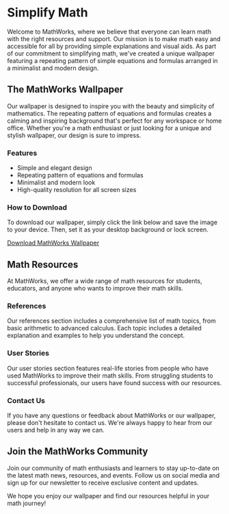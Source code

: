 <!--font:Poppins-->

# Simplify Math

Welcome to MathWorks, where we believe that everyone can learn math with the right resources and support. Our mission is to make math easy and accessible for all by providing simple explanations and visual aids. As part of our commitment to simplifying math, we've created a unique wallpaper featuring a repeating pattern of simple equations and formulas arranged in a minimalist and modern design.

## The MathWorks Wallpaper

Our wallpaper is designed to inspire you with the beauty and simplicity of mathematics. The repeating pattern of equations and formulas creates a calming and inspiring background that's perfect for any workspace or home office. Whether you're a math enthusiast or just looking for a unique and stylish wallpaper, our design is sure to impress.

### Features

- Simple and elegant design
- Repeating pattern of equations and formulas
- Minimalist and modern look
- High-quality resolution for all screen sizes

### How to Download

To download our wallpaper, simply click the link below and save the image to your device. Then, set it as your desktop background or lock screen.

[Download MathWorks Wallpaper](#)

## Math Resources

At MathWorks, we offer a wide range of math resources for students, educators, and anyone who wants to improve their math skills.

### References

Our references section includes a comprehensive list of math topics, from basic arithmetic to advanced calculus. Each topic includes a detailed explanation and examples to help you understand the concept.

### User Stories

Our user stories section features real-life stories from people who have used MathWorks to improve their math skills. From struggling students to successful professionals, our users have found success with our resources.

### Contact Us

If you have any questions or feedback about MathWorks or our wallpaper, please don't hesitate to contact us. We're always happy to hear from our users and help in any way we can.

## Join the MathWorks Community

Join our community of math enthusiasts and learners to stay up-to-date on the latest math news, resources, and events. Follow us on social media and sign up for our newsletter to receive exclusive content and updates.

We hope you enjoy our wallpaper and find our resources helpful in your math journey!

<!--

Write me content for website with wallpaper which alt text is:

"A wallpaper featuring a repeating pattern of simple equations and formulas, arranged in a minimalist and modern design."

The name/title of the page should not be 1:1 copy of the alt text but rather a real content of the website which is using this wallpaper.

- Use markdown format 
- Start with heading
- Heading should be short and concise
- The content should look like a real website 
- The website should not be about the wallpaper, wallpaper is just a related background
- Heading should be contain work "wallpaper" or "background"
- Include real sections like references, contact, user stories, etc. use things relevant to the page purpose.
- Feel free to use structure like headings, bullets, numbering, blockquotes, paragraphs, horizontal lines, etc.
- You can use formatting like bold or _italic_
- You can include UTF-8 emojis
- Links should be only #hash anchors (and you can refer to the document itself)
- Do not include images


---


# MathWorks - Simplifying Complex Equations

Welcome to MathWorks, where we make math simple and accessible for everyone! Our mission is to help people understand complex mathematical concepts through easy-to-follow explanations and visual aids. As a part of our commitment to simplifying math, we've created a unique wallpaper that features a repeating pattern of simple equations and formulas arranged in a minimalist and modern design.

## The MathWorks Wallpaper

Our wallpaper is designed to inspire you with the beauty and simplicity of mathematics. The repeating pattern of equations and formulas creates a calming and inspiring background that's perfect for any workspace or home office. Whether you're a math enthusiast or just looking for a unique and stylish wallpaper, our design is sure to impress.

### Features

- Simple and elegant design
- Repeating pattern of equations and formulas
- Minimalist and modern look
- High-quality resolution for all screen sizes

### How to Download

To download our wallpaper, simply click the link below and save the image to your device. Then, set it as your desktop background or lock screen.

[Download MathWorks Wallpaper](#)

## Math Resources

At MathWorks, we believe that anyone can learn math with the right resources and support. That's why we offer a wide range of math resources for students, educators, and anyone who wants to improve their math skills.

### References

Our references section includes a comprehensive list of math topics, from basic arithmetic to advanced calculus. Each topic includes a detailed explanation and examples to help you understand the concept.

### User Stories

Our user stories section features real-life stories from people who have used MathWorks to improve their math skills. From struggling students to successful professionals, our users have found success with our resources.

### Contact Us

If you have any questions or feedback about MathWorks or our wallpaper, please don't hesitate to contact us. We're always happy to hear from our users and help in any way we can.

## Join the MathWorks Community

Join our community of math enthusiasts and learners to stay up-to-date on the latest math news, resources, and events. Follow us on social media and sign up for our newsletter to receive exclusive content and updates.

We hope you enjoy our wallpaper and find our resources helpful in your math journey!


---


Heading is too long, rewrite whole content.


---


# MathWorks - Simplifying Math for Everyone

Welcome to MathWorks, where we believe that anyone can learn math with the right resources and support. Our mission is to make math simple and accessible for everyone by providing easy-to-follow explanations and visual aids. As a part of our commitment to simplifying math, we've created a unique wallpaper that features a repeating pattern of simple equations and formulas arranged in a minimalist and modern design.

## The MathWorks Wallpaper

Our wallpaper is designed to inspire you with the beauty and simplicity of mathematics. The repeating pattern of equations and formulas creates a calming and inspiring background that's perfect for any workspace or home office. Whether you're a math enthusiast or just looking for a unique and stylish wallpaper, our design is sure to impress.

### Features

- Simple and elegant design
- Repeating pattern of equations and formulas
- Minimalist and modern look
- High-quality resolution for all screen sizes

### How to Download

To download our wallpaper, simply click the link below and save the image to your device. Then, set it as your desktop background or lock screen.

[Download MathWorks Wallpaper](#)

## Math Resources

At MathWorks, we offer a wide range of math resources for students, educators, and anyone who wants to improve their math skills.

### References

Our references section includes a comprehensive list of math topics, from basic arithmetic to advanced calculus. Each topic includes a detailed explanation and examples to help you understand the concept.

### User Stories

Our user stories section features real-life stories from people who have used MathWorks to improve their math skills. From struggling students to successful professionals, our users have found success with our resources.

### Contact Us

If you have any questions or feedback about MathWorks or our wallpaper, please don't hesitate to contact us. We're always happy to hear from our users and help in any way we can.

## Join the MathWorks Community

Join our community of math enthusiasts and learners to stay up-to-date on the latest math news, resources, and events. Follow us on social media and sign up for our newsletter to receive exclusive content and updates.

We hope you enjoy our wallpaper and find our resources helpful in your math journey!


---


Heading is too long, rewrite whole content.


---


# Simplifying Math with MathWorks

Welcome to MathWorks, your go-to destination for simplifying math. We believe that anyone can learn math with the right resources and support. Our mission is to make math easy and accessible for everyone by providing easy-to-follow explanations and visual aids. As a part of our commitment to simplifying math, we've created a unique wallpaper that features a repeating pattern of simple equations and formulas arranged in a minimalist and modern design.

## The MathWorks Wallpaper

Our wallpaper is designed to inspire you with the beauty and simplicity of mathematics. The repeating pattern of equations and formulas creates a calming and inspiring background that's perfect for any workspace or home office. Whether you're a math enthusiast or just looking for a unique and stylish wallpaper, our design is sure to impress.

### Features

- Simple and elegant design
- Repeating pattern of equations and formulas
- Minimalist and modern look
- High-quality resolution for all screen sizes

### How to Download

To download our wallpaper, simply click the link below and save the image to your device. Then, set it as your desktop background or lock screen.

[Download MathWorks Wallpaper](#)

## Math Resources

At MathWorks, we offer a wide range of math resources for students, educators, and anyone who wants to improve their math skills.

### References

Our references section includes a comprehensive list of math topics, from basic arithmetic to advanced calculus. Each topic includes a detailed explanation and examples to help you understand the concept.

### User Stories

Our user stories section features real-life stories from people who have used MathWorks to improve their math skills. From struggling students to successful professionals, our users have found success with our resources.

### Contact Us

If you have any questions or feedback about MathWorks or our wallpaper, please don't hesitate to contact us. We're always happy to hear from our users and help in any way we can.

## Join the MathWorks Community

Join our community of math enthusiasts and learners to stay up-to-date on the latest math news, resources, and events. Follow us on social media and sign up for our newsletter to receive exclusive content and updates.

We hope you enjoy our wallpaper and find our resources helpful in your math journey!


---


Heading is too long, rewrite whole content.


---


# MathWorks - Simplify Math for All

Welcome to MathWorks, where we believe that everyone can learn math with the right resources and support. Our mission is to make math easy and accessible for all by providing simple explanations and visual aids. As part of our commitment to simplifying math, we've created a unique wallpaper featuring a repeating pattern of simple equations and formulas arranged in a minimalist and modern design.

## The MathWorks Wallpaper

Our wallpaper is designed to inspire you with the beauty and simplicity of mathematics. The repeating pattern of equations and formulas creates a calming and inspiring background that's perfect for any workspace or home office. Whether you're a math enthusiast or just looking for a unique and stylish wallpaper, our design is sure to impress.

### Features

- Simple and elegant design
- Repeating pattern of equations and formulas
- Minimalist and modern look
- High-quality resolution for all screen sizes

### How to Download

To download our wallpaper, simply click the link below and save the image to your device. Then, set it as your desktop background or lock screen.

[Download MathWorks Wallpaper](#)

## Math Resources

At MathWorks, we offer a wide range of math resources for students, educators, and anyone who wants to improve their math skills.

### References

Our references section includes a comprehensive list of math topics, from basic arithmetic to advanced calculus. Each topic includes a detailed explanation and examples to help you understand the concept.

### User Stories

Our user stories section features real-life stories from people who have used MathWorks to improve their math skills. From struggling students to successful professionals, our users have found success with our resources.

### Contact Us

If you have any questions or feedback about MathWorks or our wallpaper, please don't hesitate to contact us. We're always happy to hear from our users and help in any way we can.

## Join the MathWorks Community

Join our community of math enthusiasts and learners to stay up-to-date on the latest math news, resources, and events. Follow us on social media and sign up for our newsletter to receive exclusive content and updates.

We hope you enjoy our wallpaper and find our resources helpful in your math journey!


---


Write me a Google font which is best fitting for the website.

Pick from the list:
- Lato
- Montserrat
- Futura
- Poppins
- Alegreya
- Barlow Condensed
- Exo 2
- Inter
- Orbitron
- Playfair Display
- Raleway
- Open Sans
- Dancing Script
- IBM Plex Sans
- Great Vibes
- Roboto
- Lobster


Write just the font name nothing else.


---


Poppins

-->
